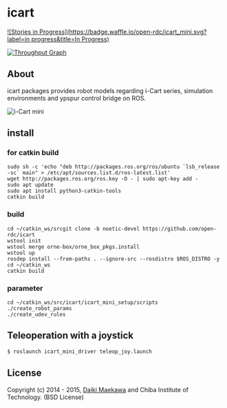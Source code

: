 icart
=================

[![Stories in Progress](https://badge.waffle.io/open-rdc/icart_mini.svg?label=in progress&title=In Progress)](http://waffle.io/open-rdc/icart_mini)

[![Throughput Graph](https://graphs.waffle.io/open-rdc/icart_mini/throughput.svg)](https://waffle.io/open-rdc/icart_mini/metrics) 

## About

icart packages provides robot models regarding i-Cart series, simulation environments and ypspur control bridge on ROS.

![i-Cart mini](http://wiki.ros.org/Robots/icart_mini?action=AttachFile&do=get&target=icart_mini.png)

## install
### for catkin build
```
sudo sh -c 'echo "deb http://packages.ros.org/ros/ubuntu `lsb_release -sc` main" > /etc/apt/sources.list.d/ros-latest.list'
wget http://packages.ros.org/ros.key -O - | sudo apt-key add -
sudo apt update
sudo apt install python3-catkin-tools
catkin build
```

### build
```
cd ~/catkin_ws/srcgit clone -b noetic-devel https://github.com/open-rdc/icart
wstool init
wstool merge orne-box/orne_box_pkgs.install
wstool up
rosdep install --from-paths . --ignore-src --rosdistro $ROS_DISTRO -y
cd ~/catkin_ws
catkin build
```

### parameter
```
cd ~/catkin_ws/src/icart/icart_mini_setup/scripts
./create_robot_params
./create_udev_rules
```

## Teleoperation with a joystick

```sh
$ roslaunch icart_mini_driver teleop_joy.launch
```

## License

Copyright (c) 2014 - 2015, [Daiki Maekawa](https://github.com/DaikiMaekawa) and Chiba Institute of Technology. (BSD License)


